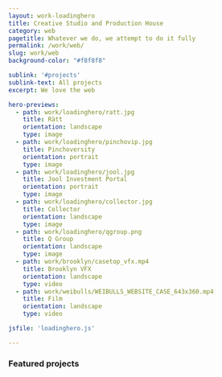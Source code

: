 ```yaml
---
layout: work-loadinghero
title: Creative Studio and Production House
category: web
pagetitle: Whatever we do, we attempt to do it fully
permalink: /work/web/
slug: work/web
background-color: "#f8f8f8"

sublink: '#projects'
sublink-text: All projects
excerpt: We love the web

hero-previews: 
  - path: work/loadinghero/ratt.jpg
    title: Rätt
    orientation: landscape
    type: image
  - path: work/loadinghero/pinchovip.jpg
    title: Pinchoversity
    orientation: portrait
    type: image
  - path: work/loadinghero/jool.jpg
    title: Jool Investment Portal
    orientation: portrait
    type: image
  - path: work/loadinghero/collector.jpg
    title: Collector
    orientation: landscape
    type: image
  - path: work/loadinghero/qgroup.png
    title: Q Group
    orientation: landscape
    type: image
  - path: work/brooklyn/casetop_vfx.mp4
    title: Brooklyn VFX
    orientation: landscape
    type: video
  - path: work/weibulls/WEIBULLS_WEBSITE_CASE_643x360.mp4
    title: Film
    orientation: landscape
    type: video

jsfile: 'loadinghero.js'

---
```


### Featured projects
